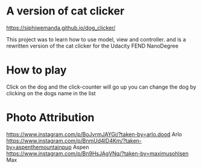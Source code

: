 # A version of cat clicker

https://siphiwemanda.github.io/dog_clicker/

This project was to learn how to use model, view and controller.
and is a rewritten version of the cat clicker for the Udacity FEND NanoDegree

# How to play
Click on the dog and the click-counter will go up
you can change the dog by clicking on the dogs name in the list

# Photo Attribution
https://www.instagram.com/p/BoJvrmJAYGi/?taken-by=arlo.dood Arlo
https://www.instagram.com/p/BnmUd4ID4Km/?taken-by=aspenthemountainpup Aspen
https://www.instagram.com/p/Bn9HsJAgVNq/?taken-by=maximusohlsen Max
